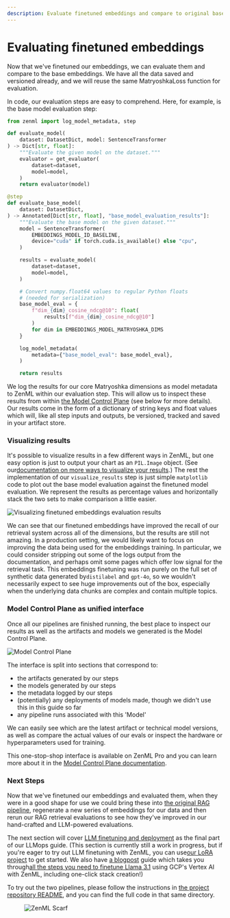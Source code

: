 ```yaml
---
description: Evaluate finetuned embeddings and compare to original base embeddings.
---
```


# Evaluating finetuned embeddings

Now that we've finetuned our embeddings, we can evaluate them and compare to the base embeddings. We have all the data saved and versioned already, and we will reuse the same MatryoshkaLoss function for evaluation.

In code, our evaluation steps are easy to comprehend. Here, for example, is the base model evaluation step:

```python
from zenml import log_model_metadata, step

def evaluate_model(
    dataset: DatasetDict, model: SentenceTransformer
) -> Dict[str, float]:
    """Evaluate the given model on the dataset."""
    evaluator = get_evaluator(
        dataset=dataset,
        model=model,
    )
    return evaluator(model)

@step
def evaluate_base_model(
    dataset: DatasetDict,
) -> Annotated[Dict[str, float], "base_model_evaluation_results"]:
    """Evaluate the base model on the given dataset."""
    model = SentenceTransformer(
        EMBEDDINGS_MODEL_ID_BASELINE,
        device="cuda" if torch.cuda.is_available() else "cpu",
    )

    results = evaluate_model(
        dataset=dataset,
        model=model,
    )

    # Convert numpy.float64 values to regular Python floats
    # (needed for serialization)
    base_model_eval = {
        f"dim_{dim}_cosine_ndcg@10": float(
            results[f"dim_{dim}_cosine_ndcg@10"]
        )
        for dim in EMBEDDINGS_MODEL_MATRYOSHKA_DIMS
    }

    log_model_metadata(
        metadata={"base_model_eval": base_model_eval},
    )

    return results
```

We log the results for our core Matryoshka dimensions as model metadata to ZenML within our evaluation step. This will allow us to inspect these results from within [the Model Control Plane](https://docs.zenml.io/how-to/model-management-metrics/model-control-plane/) (see below for more details). Our results come in the form of a dictionary of string keys and float values which will, like all step inputs and outputs, be versioned, tracked and saved in your artifact store.

### Visualizing results

It's possible to visualize results in a few different ways in ZenML, but one easy option is just to output your chart as an `PIL.Image` object. (See our[documentation on more ways to visualize your results](https://github.com/zenml-io/zenml/blob/develop/docs/book/how-to/data-artifact-management/visualize-artifacts/README.md).) The rest the implementation of our `visualize_results` step is just simple `matplotlib` code to plot out the base model evaluation against the finetuned model evaluation. We represent the results as percentage values and horizontally stack the two sets to make comparison a little easier.

![Visualizing finetuned embeddings evaluation
results](../../../.gitbook/assets/finetuning-embeddings-visualization.png)

We can see that our finetuned embeddings have improved the recall of our retrieval system across all of the dimensions, but the results are still not amazing. In a production setting, we would likely want to focus on improving the data being used for the embeddings training. In particular, we could consider stripping out some of the logs output from the documentation, and perhaps omit some pages which offer low signal for the retrieval task. This embeddings finetuning was run purely on the full set of synthetic data generated by`distilabel` and `gpt-4o`, so we wouldn't necessarily expect to see huge improvements out of the box, especially when the underlying data chunks are complex and contain multiple topics.

### Model Control Plane as unified interface

Once all our pipelines are finished running, the best place to inspect our results as well as the artifacts and models we generated is the Model Control Plane.

![Model Control Plane](../../../.gitbook/assets/mcp-embeddings.gif)

The interface is split into sections that correspond to:

* the artifacts generated by our steps
* the models generated by our steps
* the metadata logged by our steps
* (potentially) any deployments of models made, though we didn't use this in this guide so far
* any pipeline runs associated with this 'Model'

We can easily see which are the latest artifact or technical model versions, as well as compare the actual values of our evals or inspect the hardware or hyperparameters used for training.

This one-stop-shop interface is available on ZenML Pro and you can learn more about it in the [Model Control Plane documentation](https://docs.zenml.io/how-to/model-management-metrics/model-control-plane/).

### Next Steps

Now that we've finetuned our embeddings and evaluated them, when they were in a good shape for use we could bring these into [the original RAG pipeline](../rag-with-zenml/basic-rag-inference-pipeline.md), regenerate a new series of embeddings for our data and then rerun our RAG retrieval evaluations to see how they've improved in our hand-crafted and LLM-powered evaluations.

The next section will cover [LLM finetuning and deployment](../finetuning-llms/) as the final part of our LLMops guide. (This section is currently still a work in progress, but if you're eager to try out LLM finetuning with ZenML, you can use[our LoRA project](https://github.com/zenml-io/zenml-projects/blob/main/gamesense/README.md) to get started. We also have [a blogpost](https://www.zenml.io/blog/how-to-finetune-llama-3-1-with-zenml) guide which takes you through[all the steps you need to finetune Llama 3.1](https://www.zenml.io/blog/how-to-finetune-llama-3-1-with-zenml) using GCP's Vertex AI with ZenML, including one-click stack creation!)

To try out the two pipelines, please follow the instructions in [the project repository README](https://github.com/zenml-io/zenml-projects/blob/main/llm-complete-guide/README.md), and you can find the full code in that same directory.

<figure><img src="https://static.scarf.sh/a.png?x-pxid=f0b4f458-0a54-4fcd-aa95-d5ee424815bc" alt="ZenML Scarf"><figcaption></figcaption></figure>
